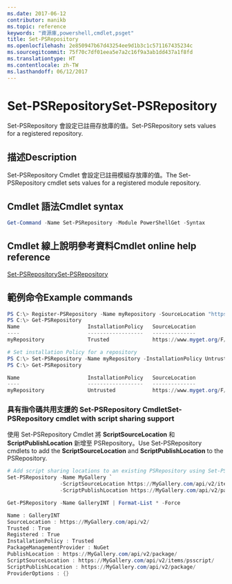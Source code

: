 ```yaml
---
ms.date: 2017-06-12
contributor: manikb
ms.topic: reference
keywords: "資源庫,powershell,cmdlet,psget"
title: Set-PSRepository
ms.openlocfilehash: 2e850947b67d43254ee9d1b3c1c571167435234c
ms.sourcegitcommit: 75f70c7df01eea5e7a2c16f9a3ab1dd437a1f8fd
ms.translationtype: HT
ms.contentlocale: zh-TW
ms.lasthandoff: 06/12/2017
---
```

# <a name="set-psrepository"></a><span data-ttu-id="c2d58-103">Set-PSRepository</span><span class="sxs-lookup"><span data-stu-id="c2d58-103">Set-PSRepository</span></span>

<span data-ttu-id="c2d58-104">Set-PSRepository 會設定已註冊存放庫的值。</span><span class="sxs-lookup"><span data-stu-id="c2d58-104">Set-PSRepository sets values for a registered repository.</span></span>

## <a name="description"></a><span data-ttu-id="c2d58-105">描述</span><span class="sxs-lookup"><span data-stu-id="c2d58-105">Description</span></span>

<span data-ttu-id="c2d58-106">Set-PSRepository Cmdlet 會設定已註冊模組存放庫的值。</span><span class="sxs-lookup"><span data-stu-id="c2d58-106">The Set-PSRepository cmdlet sets values for a registered module repository.</span></span>

## <a name="cmdlet-syntax"></a><span data-ttu-id="c2d58-107">Cmdlet 語法</span><span class="sxs-lookup"><span data-stu-id="c2d58-107">Cmdlet syntax</span></span>

```powershell
Get-Command -Name Set-PSRepository -Module PowerShellGet -Syntax
```
## <a name="cmdlet-online-help-reference"></a><span data-ttu-id="c2d58-108">Cmdlet 線上說明參考資料</span><span class="sxs-lookup"><span data-stu-id="c2d58-108">Cmdlet online help reference</span></span>

[<span data-ttu-id="c2d58-109">Set-PSRepository</span><span class="sxs-lookup"><span data-stu-id="c2d58-109">Set-PSRepository</span></span>](http://go.microsoft.com/fwlink/?LinkID=517128)

## <a name="example-commands"></a><span data-ttu-id="c2d58-110">範例命令</span><span class="sxs-lookup"><span data-stu-id="c2d58-110">Example commands</span></span>

```powershell
PS C:\> Register-PSRepository -Name myRepository -SourceLocation "https://www.myget.org/F/powershellgetdemo/api/v2" -InstallationPolicy Trusted
PS C:\> Get-PSRepository
Name                      InstallationPolicy   SourceLocation
----                      ------------------   --------------
myRepository              Trusted              https://www.myget.org/F/powershellgetdemo/api/v2

# Set installation Policy for a repository
PS C:\> Set-PSRepository -Name myRepository -InstallationPolicy Untrusted
PS C:\> Get-PSRepository

Name                      InstallationPolicy   SourceLocation
----                      ------------------   --------------
myRepository              Untrusted            https://www.myget.org/F/powershellgetdemo/api/v2
```


### <a name="set-psrepository-cmdlet-with-script-sharing-support"></a><span data-ttu-id="c2d58-111">具有指令碼共用支援的 Set-PSRepository Cmdlet</span><span class="sxs-lookup"><span data-stu-id="c2d58-111">Set-PSRepository cmdlet with script sharing support</span></span>

<span data-ttu-id="c2d58-112">使用 Set-PSRepository Cmdlet 將 **ScriptSourceLocation** 和 **ScriptPublishLocation** 新增至 PSRepository。</span><span class="sxs-lookup"><span data-stu-id="c2d58-112">Use Set-PSRepository cmdlets to add the **ScriptSourceLocation** and **ScriptPublishLocation** to the PSRepository.</span></span>
```powershell
# Add script sharing locations to an existing PSRepository using Set-PSRepository object.
Set-PSRepository -Name MyGallery `
                 -ScriptSourceLocation https://MyGallery.com/api/v2/items/psscript/ `
                 -ScriptPublishLocation https://MyGallery.com/api/v2/package/

Get-PSRepository -Name GalleryINT | Format-List * -Force

Name : GalleryINT
SourceLocation : https://MyGallery.com/api/v2/
Trusted : True
Registered : True
InstallationPolicy : Trusted
PackageManagementProvider : NuGet
PublishLocation : https://MyGallery.com/api/v2/package/
ScriptSourceLocation : https://MyGallery.com/api/v2/items/psscript/
ScriptPublishLocation : https://MyGallery.com/api/v2/package/
ProviderOptions : {}

```

